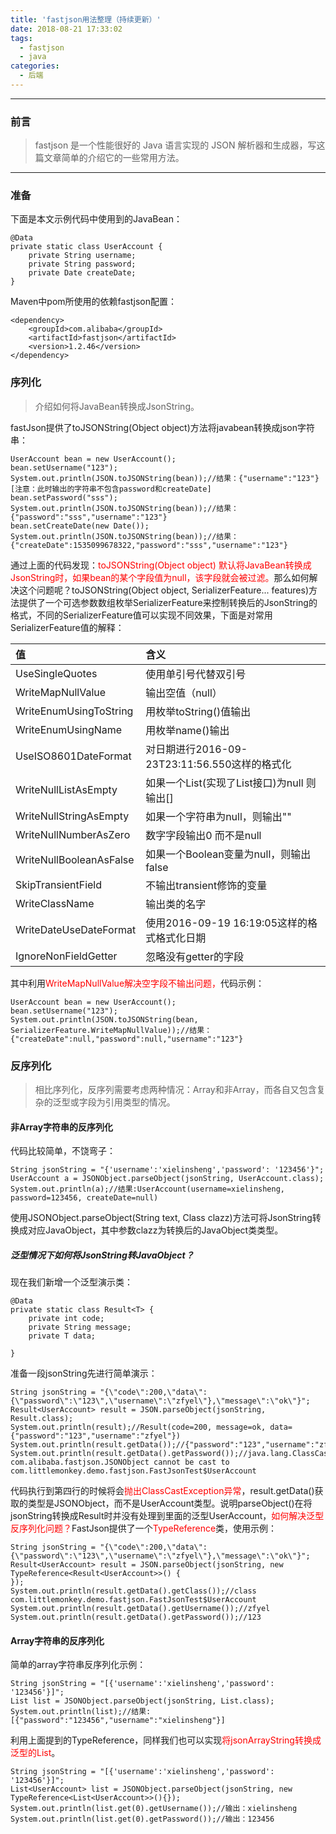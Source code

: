 ```yaml
---
title: 'fastjson用法整理（持续更新）'
date: 2018-08-21 17:33:02
tags:
  - fastjson
  - java
categories:
  - 后端
---
```

***
### 前言
> fastjson 是一个性能很好的 Java 语言实现的 JSON 解析器和生成器，写这篇文章简单的介绍它的一些常用方法。

<!-- more -->
***
### 准备
下面是本文示例代码中使用到的JavaBean：
```
@Data
private static class UserAccount {
    private String username;
    private String password;
    private Date createDate;
}
```
Maven中pom所使用的依赖fastjson配置：
```
<dependency>
    <groupId>com.alibaba</groupId>
    <artifactId>fastjson</artifactId>
    <version>1.2.46</version>
</dependency>
```
### 序列化
> 介绍如何将JavaBean转换成JsonString。

fastJson提供了toJSONString(Object object)方法将javabean转换成json字符串：
```
UserAccount bean = new UserAccount();
bean.setUsername("123");
System.out.println(JSON.toJSONString(bean));//结果：{"username":"123"}[注意：此时输出的字符串不包含password和createDate]
bean.setPassword("sss");
System.out.println(JSON.toJSONString(bean));//结果：{"password":"sss","username":"123"}
bean.setCreateDate(new Date());
System.out.println(JSON.toJSONString(bean));//结果：{"createDate":1535099678322,"password":"sss","username":"123"}
```
通过上面的代码发现：<font color=red>toJSONString(Object object) 默认将JavaBean转换成JsonString时，如果bean的某个字段值为null，该字段就会被过滤。</font>那么如何解决这个问题呢？toJSONString(Object object, SerializerFeature... features)方法提供了一个可选参数数组枚举SerializerFeature来控制转换后的JsonString的格式，不同的SerializerFeature值可以实现不同效果，下面是对常用SerializerFeature值的解释：

| 值 | 含义 | 
| :--- | :--- | 
| UseSingleQuotes    | 使用单引号代替双引号 |
| WriteMapNullValue | 输出空值（null） |
| WriteEnumUsingToString | 用枚举toString()值输出 |
| WriteEnumUsingName | 用枚举name()输出 |
| UseISO8601DateFormat | 对日期进行2016-09-23T23:11:56.550这样的格式化 |
| WriteNullListAsEmpty | 如果一个List(实现了List接口)为null 则输出[] |
| WriteNullStringAsEmpty | 如果一个字符串为null，则输出"" |
| WriteNullNumberAsZero | 数字字段输出0 而不是null |
| WriteNullBooleanAsFalse | 如果一个Boolean变量为null，则输出false |
| SkipTransientField | 不输出transient修饰的变量 |
| WriteClassName | 输出类的名字 |
| WriteDateUseDateFormat | 使用2016-09-19 16:19:05这样的格式格式化日期 |
| IgnoreNonFieldGetter | 忽略没有getter的字段 |

其中利用<font color=red>WriteMapNullValue解决空字段不输出问题，</font>代码示例：
```
UserAccount bean = new UserAccount();
bean.setUsername("123");
System.out.println(JSON.toJSONString(bean, SerializerFeature.WriteMapNullValue));//结果：{"createDate":null,"password":null,"username":"123"}
```


### 反序列化
> 相比序列化，反序列需要考虑两种情况：Array和非Array，而各自又包含复杂的泛型或字段为引用类型的情况。
#### 非Array字符串的反序列化
代码比较简单，不饶弯子：
```
String jsonString = "{'username':'xielinsheng','password': '123456'}";
UserAccount a = JSONObject.parseObject(jsonString, UserAccount.class);
System.out.println(a);//结果:UserAccount(username=xielinsheng, password=123456, createDate=null)
```
使用JSONObject.parseObject(String text, Class<T> clazz)方法可将JsonString转换成对应JavaObject，其中参数clazz为转换后的JavaObject类类型。
##### 泛型情况下如何将JsonString转JavaObject？
现在我们新增一个泛型演示类：
```
@Data
private static class Result<T> {
    private int code;
    private String message;
    private T data;

}
```
准备一段jsonString先进行简单演示：
```
String jsonString = "{\"code\":200,\"data\":{\"password\":\"123\",\"username\":\"zfyel\"},\"message\":\"ok\"}";
Result<UserAccount> result = JSON.parseObject(jsonString, Result.class);
System.out.println(result);//Result(code=200, message=ok, data={"password":"123","username":"zfyel"})
System.out.println(result.getData());//{"password":"123","username":"zfyel"}
System.out.println(result.getData().getPassword());//java.lang.ClassCastException: com.alibaba.fastjson.JSONObject cannot be cast to com.littlemonkey.demo.fastjson.FastJsonTest$UserAccount
```
代码执行到第四行的时候将会<font color=red>抛出ClassCastException异常</font>，result.getData()获取的类型是JSONObject，而不是UserAccount类型。说明parseObject()在将jsonString转换成Result时并没有处理到里面的泛型UserAccount，<font color=red>如何解决泛型反序列化问题？</font>FastJson提供了一个<font color=red>TypeReference</font>类，使用示例：
```
String jsonString = "{\"code\":200,\"data\":{\"password\":\"123\",\"username\":\"zfyel\"},\"message\":\"ok\"}";
Result<UserAccount> result = JSON.parseObject(jsonString, new TypeReference<Result<UserAccount>>() {
});
System.out.println(result.getData().getClass());//class com.littlemonkey.demo.fastjson.FastJsonTest$UserAccount
System.out.println(result.getData().getUsername());//zfyel
System.out.println(result.getData().getPassword());//123

```

#### Array字符串的反序列化
简单的array字符串反序列化示例：
```
String jsonString = "[{'username':'xielinsheng','password': '123456'}]";
List list = JSONObject.parseObject(jsonString, List.class);
System.out.println(list);//结果:[{"password":"123456","username":"xielinsheng"}]
```
利用上面提到的TypeReference，同样我们也可以实现<font color=red>将jsonArrayString转换成泛型的List</font>。
```
String jsonString = "[{'username':'xielinsheng','password': '123456'}]";
List<UserAccount> list = JSONObject.parseObject(jsonString, new TypeReference<List<UserAccount>>(){});
System.out.println(list.get(0).getUsername());//输出：xielinsheng
System.out.println(list.get(0).getPassword());//输出：123456
```

